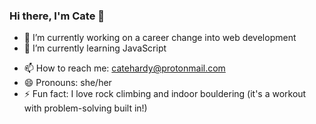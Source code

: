 ### Hi there, I'm Cate 👋

- 🔭 I’m currently working on a career change into web development
- 🌱 I’m currently learning JavaScript
<!-- - 👯 I’m looking to collaborate on ...
- 🤔 I’m looking for help with ...
- 💬 Ask me about ... -->
- 📫 How to reach me: catehardy@protonmail.com
- 😄 Pronouns: she/her
- ⚡ Fun fact: I love rock climbing and indoor bouldering (it's a workout with problem-solving built in!)
